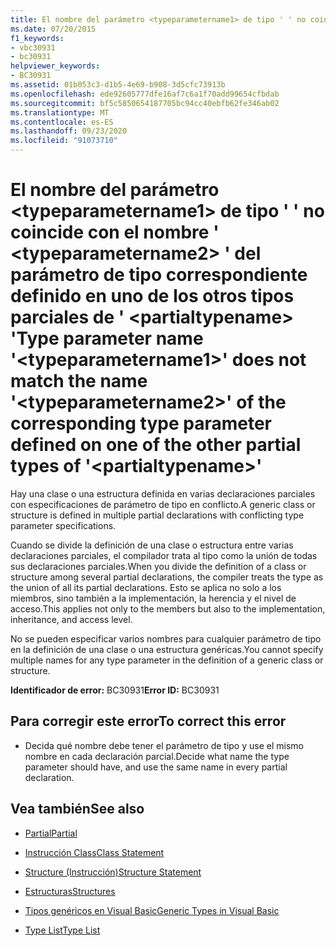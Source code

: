 ```yaml
---
title: El nombre del parámetro <typeparametername1> de tipo ' ' no coincide con el nombre ' <typeparametername2> ' del parámetro de tipo correspondiente definido en uno de los otros tipos parciales de ' <partialtypename> '
ms.date: 07/20/2015
f1_keywords:
- vbc30931
- bc30931
helpviewer_keywords:
- BC30931
ms.assetid: 01b053c3-d1b5-4e69-b908-3d5cfc73913b
ms.openlocfilehash: ede92605777dfe16af7c6a1f70add99654cfbdab
ms.sourcegitcommit: bf5c5850654187705bc94cc40ebfb62fe346ab02
ms.translationtype: MT
ms.contentlocale: es-ES
ms.lasthandoff: 09/23/2020
ms.locfileid: "91073710"
---
```

# <a name="type-parameter-name-typeparametername1-does-not-match-the-name-typeparametername2-of-the-corresponding-type-parameter-defined-on-one-of-the-other-partial-types-of-partialtypename"></a><span data-ttu-id="b3397-102">El nombre del parámetro \<typeparametername1> de tipo ' ' no coincide con el nombre ' \<typeparametername2> ' del parámetro de tipo correspondiente definido en uno de los otros tipos parciales de ' \<partialtypename> '</span><span class="sxs-lookup"><span data-stu-id="b3397-102">Type parameter name '\<typeparametername1>' does not match the name '\<typeparametername2>' of the corresponding type parameter defined on one of the other partial types of '\<partialtypename>'</span></span>

<span data-ttu-id="b3397-103">Hay una clase o una estructura definida en varias declaraciones parciales con especificaciones de parámetro de tipo en conflicto.</span><span class="sxs-lookup"><span data-stu-id="b3397-103">A generic class or structure is defined in multiple partial declarations with conflicting type parameter specifications.</span></span>  
  
 <span data-ttu-id="b3397-104">Cuando se divide la definición de una clase o estructura entre varias declaraciones parciales, el compilador trata al tipo como la unión de todas sus declaraciones parciales.</span><span class="sxs-lookup"><span data-stu-id="b3397-104">When you divide the definition of a class or structure among several partial declarations, the compiler treats the type as the union of all its partial declarations.</span></span> <span data-ttu-id="b3397-105">Esto se aplica no solo a los miembros, sino también a la implementación, la herencia y el nivel de acceso.</span><span class="sxs-lookup"><span data-stu-id="b3397-105">This applies not only to the members but also to the implementation, inheritance, and access level.</span></span>  
  
 <span data-ttu-id="b3397-106">No se pueden especificar varios nombres para cualquier parámetro de tipo en la definición de una clase o una estructura genéricas.</span><span class="sxs-lookup"><span data-stu-id="b3397-106">You cannot specify multiple names for any type parameter in the definition of a generic class or structure.</span></span>  
  
 <span data-ttu-id="b3397-107">**Identificador de error:** BC30931</span><span class="sxs-lookup"><span data-stu-id="b3397-107">**Error ID:** BC30931</span></span>  
  
## <a name="to-correct-this-error"></a><span data-ttu-id="b3397-108">Para corregir este error</span><span class="sxs-lookup"><span data-stu-id="b3397-108">To correct this error</span></span>  
  
- <span data-ttu-id="b3397-109">Decida qué nombre debe tener el parámetro de tipo y use el mismo nombre en cada declaración parcial.</span><span class="sxs-lookup"><span data-stu-id="b3397-109">Decide what name the type parameter should have, and use the same name in every partial declaration.</span></span>  
  
## <a name="see-also"></a><span data-ttu-id="b3397-110">Vea también</span><span class="sxs-lookup"><span data-stu-id="b3397-110">See also</span></span>

- [<span data-ttu-id="b3397-111">Partial</span><span class="sxs-lookup"><span data-stu-id="b3397-111">Partial</span></span>](../language-reference/modifiers/partial.md)
- [<span data-ttu-id="b3397-112">Instrucción Class</span><span class="sxs-lookup"><span data-stu-id="b3397-112">Class Statement</span></span>](../language-reference/statements/class-statement.md)
- [<span data-ttu-id="b3397-113">Structure (Instrucción)</span><span class="sxs-lookup"><span data-stu-id="b3397-113">Structure Statement</span></span>](../language-reference/statements/structure-statement.md)

- [<span data-ttu-id="b3397-114">Estructuras</span><span class="sxs-lookup"><span data-stu-id="b3397-114">Structures</span></span>](../programming-guide/language-features/data-types/structures.md)
- [<span data-ttu-id="b3397-115">Tipos genéricos en Visual Basic</span><span class="sxs-lookup"><span data-stu-id="b3397-115">Generic Types in Visual Basic</span></span>](../programming-guide/language-features/data-types/generic-types.md)
- [<span data-ttu-id="b3397-116">Type List</span><span class="sxs-lookup"><span data-stu-id="b3397-116">Type List</span></span>](../language-reference/statements/type-list.md)
